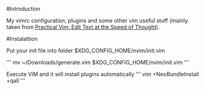 #Introduction

My vimrc configuration, plugins and some other vim useful stuff (mainly taken from [Practical Vim: Edit Text at the Speed of Thought](http://pragprog.com/book/dnvim/practical-vim)).

#Instalattion

Put your init file into folder $XDG_CONFIG_HOME/nvim/init.vim

'''
mv ~/Downloads/generate.vim $XDG_CONFIG_HOME/nvim/init.vim
'''

Execute ViM and it will install plugins automatically
'''
vim +NeoBundleInstall +qall
'''

